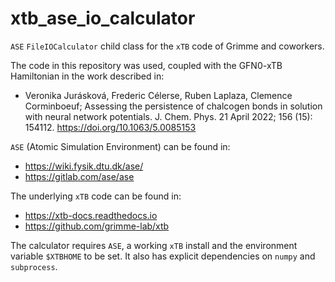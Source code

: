 # xtb_ase_io_calculator
`ASE` `FileIOCalculator` child class for the `xTB` code of Grimme and coworkers. 

The code in this repository was used, coupled with the GFN0-xTB Hamiltonian in the work described in: 
- Veronika Jurásková, Frederic Célerse, Ruben Laplaza, Clemence Corminboeuf; Assessing the persistence of chalcogen bonds in solution with neural network potentials. J. Chem. Phys. 21 April 2022; 156 (15): 154112. https://doi.org/10.1063/5.0085153

`ASE` (Atomic Simulation Environment) can be found in:
- https://wiki.fysik.dtu.dk/ase/
- https://gitlab.com/ase/ase

The underlying `xTB` code can be found in:
- https://xtb-docs.readthedocs.io
- https://github.com/grimme-lab/xtb

The calculator requires `ASE`, a working `xTB` install and the environment variable `$XTBHOME` to be set.
It also has explicit dependencies on `numpy` and `subprocess`.
